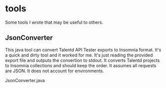 # tools

Some tools I wrote that may be useful to others.

## JsonConverter
This java tool can convert Talentd API Tester exports to Insomnia format. It's a quick and dirty tool and it worked for me. It's just reading the provided export file and outputs the convertion to stdout. It converts Talentd projects to Insomnia collections and should keep the order. It assumes all requests are JSON. It does not account for environments.

JsonConverter.java 
